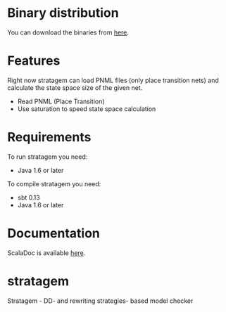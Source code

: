 Binary distribution
===================

You can download the binaries from [here](https://sourceforge.net/projects/stratagem-mc/).

Features
========

Right now stratagem can load PNML files (only place transition nets) and calculate the state space size of the given net.

- Read PNML (Place Transition)
- Use saturation to speed state space calculation

Requirements
============

To run stratagem you need:

- Java 1.6 or later

To compile stratagem you need:

- sbt 0.13
- Java 1.6 or later

Documentation
=============

ScalaDoc is available [here](http://alpina.unige.ch/jenkins/job/stratagem/javadoc/?#package).

stratagem
=========

Stratagem - DD- and rewriting strategies- based model checker
